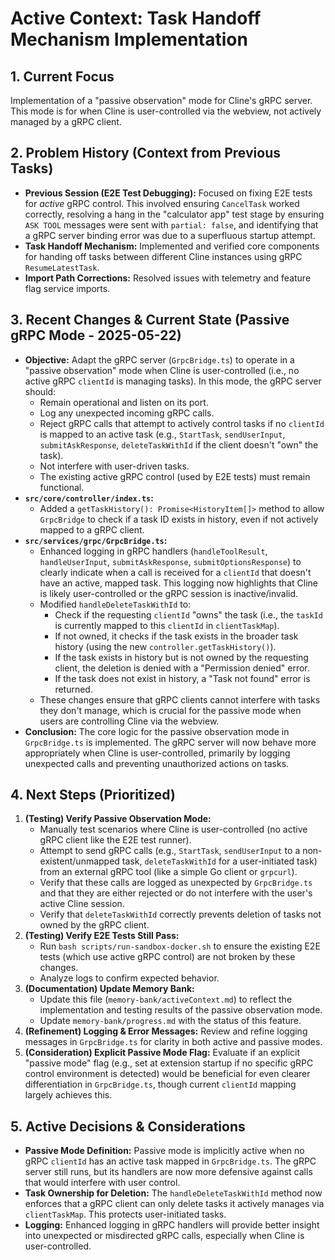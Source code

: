 # Active Context: Task Handoff Mechanism Implementation

## 1. Current Focus
Implementation of a "passive observation" mode for Cline's gRPC server. This mode is for when Cline is user-controlled via the webview, not actively managed by a gRPC client.

## 2. Problem History (Context from Previous Tasks)
*   **Previous Session (E2E Test Debugging):** Focused on fixing E2E tests for *active* gRPC control. This involved ensuring `CancelTask` worked correctly, resolving a hang in the "calculator app" test stage by ensuring `ASK TOOL` messages were sent with `partial: false`, and identifying that a gRPC server binding error was due to a superfluous startup attempt.
*   **Task Handoff Mechanism:** Implemented and verified core components for handing off tasks between different Cline instances using gRPC `ResumeLatestTask`.
*   **Import Path Corrections:** Resolved issues with telemetry and feature flag service imports.

## 3. Recent Changes & Current State (Passive gRPC Mode - 2025-05-22)
*   **Objective:** Adapt the gRPC server (`GrpcBridge.ts`) to operate in a "passive observation" mode when Cline is user-controlled (i.e., no active gRPC `clientId` is managing tasks). In this mode, the gRPC server should:
    *   Remain operational and listen on its port.
    *   Log any unexpected incoming gRPC calls.
    *   Reject gRPC calls that attempt to actively control tasks if no `clientId` is mapped to an active task (e.g., `StartTask`, `sendUserInput`, `submitAskResponse`, `deleteTaskWithId` if the client doesn't "own" the task).
    *   Not interfere with user-driven tasks.
    *   The existing active gRPC control (used by E2E tests) must remain functional.
*   **`src/core/controller/index.ts`:**
    *   Added a `getTaskHistory(): Promise<HistoryItem[]>` method to allow `GrpcBridge` to check if a task ID exists in history, even if not actively mapped to a gRPC client.
*   **`src/services/grpc/GrpcBridge.ts`:**
    *   Enhanced logging in gRPC handlers (`handleToolResult`, `handleUserInput`, `submitAskResponse`, `submitOptionsResponse`) to clearly indicate when a call is received for a `clientId` that doesn't have an active, mapped task. This logging now highlights that Cline is likely user-controlled or the gRPC session is inactive/invalid.
    *   Modified `handleDeleteTaskWithId` to:
        *   Check if the requesting `clientId` "owns" the task (i.e., the `taskId` is currently mapped to this `clientId` in `clientTaskMap`).
        *   If not owned, it checks if the task exists in the broader task history (using the new `controller.getTaskHistory()`).
        *   If the task exists in history but is not owned by the requesting client, the deletion is denied with a "Permission denied" error.
        *   If the task does not exist in history, a "Task not found" error is returned.
    *   These changes ensure that gRPC clients cannot interfere with tasks they don't manage, which is crucial for the passive mode when users are controlling Cline via the webview.
*   **Conclusion:** The core logic for the passive observation mode in `GrpcBridge.ts` is implemented. The gRPC server will now behave more appropriately when Cline is user-controlled, primarily by logging unexpected calls and preventing unauthorized actions on tasks.

## 4. Next Steps (Prioritized)
1.  **(Testing) Verify Passive Observation Mode:**
    *   Manually test scenarios where Cline is user-controlled (no active gRPC client like the E2E test runner).
    *   Attempt to send gRPC calls (e.g., `StartTask`, `sendUserInput` to a non-existent/unmapped task, `deleteTaskWithId` for a user-initiated task) from an external gRPC tool (like a simple Go client or `grpcurl`).
    *   Verify that these calls are logged as unexpected by `GrpcBridge.ts` and that they are either rejected or do not interfere with the user's active Cline session.
    *   Verify that `deleteTaskWithId` correctly prevents deletion of tasks not owned by the gRPC client.
2.  **(Testing) Verify E2E Tests Still Pass:**
    *   Run `bash scripts/run-sandbox-docker.sh` to ensure the existing E2E tests (which use active gRPC control) are not broken by these changes.
    *   Analyze logs to confirm expected behavior.
3.  **(Documentation) Update Memory Bank:**
    *   Update this file (`memory-bank/activeContext.md`) to reflect the implementation and testing results of the passive observation mode.
    *   Update `memory-bank/progress.md` with the status of this feature.
4.  **(Refinement) Logging & Error Messages:** Review and refine logging messages in `GrpcBridge.ts` for clarity in both active and passive modes.
5.  **(Consideration) Explicit Passive Mode Flag:** Evaluate if an explicit "passive mode" flag (e.g., set at extension startup if no specific gRPC control environment is detected) would be beneficial for even clearer differentiation in `GrpcBridge.ts`, though current `clientId` mapping largely achieves this.

## 5. Active Decisions & Considerations
*   **Passive Mode Definition:** Passive mode is implicitly active when no gRPC `clientId` has an active task mapped in `GrpcBridge.ts`. The gRPC server still runs, but its handlers are now more defensive against calls that would interfere with user control.
*   **Task Ownership for Deletion:** The `handleDeleteTaskWithId` method now enforces that a gRPC client can only delete tasks it actively manages via `clientTaskMap`. This protects user-initiated tasks.
*   **Logging:** Enhanced logging in gRPC handlers will provide better insight into unexpected or misdirected gRPC calls, especially when Cline is user-controlled.

